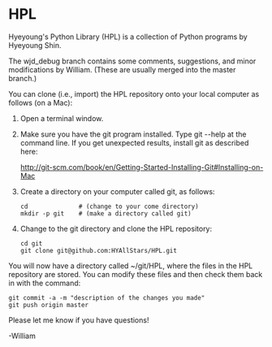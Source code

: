 HPL
===
Hyeyoung's Python Library (HPL) is a collection of Python programs by Hyeyoung Shin.

The wjd_debug branch contains some comments, suggestions, and minor modifications 
by William.  (These are usually merged into the master branch.)

You can clone (i.e., import) the HPL repository onto your local computer as
follows (on a Mac):

1.  Open a terminal window.

2.  Make sure you have the git program installed.  Type git --help at the command line.
    If you get unexpected results, install git as described here:

    http://git-scm.com/book/en/Getting-Started-Installing-Git#Installing-on-Mac

3.  Create a directory on your computer called git, as follows:

        cd              # (change to your come directory)
        mkdir -p git    # (make a directory called git)

4.  Change to the git directory and clone the HPL repository:

        cd git
        git clone git@github.com:HYAllStars/HPL.git

You will now have a directory called ~/git/HPL, where the files in the HPL
repository are stored.  You can modify these files and then check them back 
in with the command:

    git commit -a -m "description of the changes you made"
    git push origin master

Please let me know if you have questions!

-William
